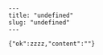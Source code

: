 
    ---
    title: "undefined"
    slug: "undefined"
    ---
    
    {"ok":zzzz,"content":""}
    